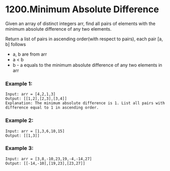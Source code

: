 # 1200.Minimum Absolute Difference
Given an array of distinct integers arr, find all pairs of elements with the minimum absolute difference of any two elements.

Return a list of pairs in ascending order(with respect to pairs), each pair [a, b] follows

* a, b are from arr
* a < b
* b - a equals to the minimum absolute difference of any two elements in arr

### Example 1:
``` 
Input: arr = [4,2,1,3]
Output: [[1,2],[2,3],[3,4]]
Explanation: The minimum absolute difference is 1. List all pairs with difference equal to 1 in ascending order.

```
### Example 2:
``` 
Input: arr = [1,3,6,10,15]
Output: [[1,3]]
```
### Example 3:
``` 
Input: arr = [3,8,-10,23,19,-4,-14,27]
Output: [[-14,-10],[19,23],[23,27]]
```